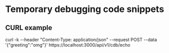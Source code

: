 # Temporary debugging code snippets

## CURL example

curl -k --header "Content-Type: application/json" --request POST --data '{"greeting":"omg"}' https://localhost:3000/api/v1/cdb/echo
